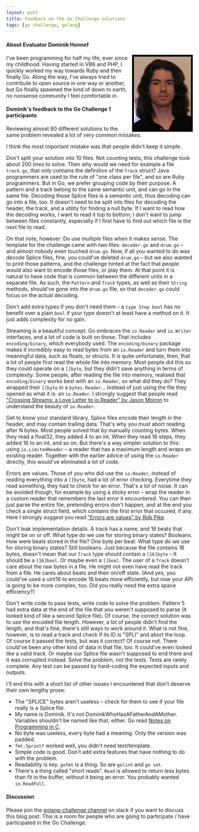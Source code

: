 ```yaml
---
layout: post
title: Feedback on the Go Challenge solutions
tags: [go challenge, golang]
---
```


#### About Evaluator Dominik Honnef

<img align="right" src="/images/dominik-honnef.png" alt="Dominik Honnef" title="Dominik Honnef" style="border:5px solid black" />
I've been programming for half my life, ever since my childhood. Having started in VB6 and PHP, I quickly worked my way towards Ruby and then finally Go. Along the way, I've always tried to contribute to open source in one way or another, but Go finally spawned the kind of down to earth, no nonsense community I feel comfortable in.

#### Dominik's feedback to the Go Challenge 1 participants

Reviewing almost 90 different solutions to the same problem revealed a lot of very common mistakes.

I think the most important mistake was that people didn't keep it simple.

Don't split your solution into 10 files. Not counting tests, this challenge took about 200 lines to solve. Then why would we need for example a file `track.go`, that only contains the definition of the `Track` struct? Java programmers are used to the rule of "one class per file", and so are Ruby programmers. But in Go, we prefer grouping code by their purpose. A pattern and a track belong to the same semantic unit, and can go in the same file. Decoding those Splice files is a semantic unit, thus decoding can go into a file, too. It doesn't need to be split into files for decoding the header, the track, and a utility for finding a null byte. If I want to read how the decoding works, I want to read it top to bottom; I don't want to jump between files constantly, especially if I first have to find out which file is the next file to read.

On that note, however: Do use multiple files when it makes sense. The template for the challenge came with two files: `decoder.go` and `drum.go` – and almost nobody even touched `drum.go`. Now, if all you wanted to do was decode Splice files, fine, you could've deleted `drum.go` – but we also wanted to print those patterns, and the challenge hinted at the fact that people would also want to encode those files, or play them. At that point it is natural to have code that is common between the different units in a separate file. As such, the `Pattern` and `Track` types, as well as their `String` methods, should've gone into the `drum.go` file, so that `decoder.go` could focus on the actual decoding.

Don't add extra types if you don't need them – a `type Step bool` has no benefit over a plain `bool` if your type doesn't at least have a method on it. It just adds complexity for no gain.

Streaming is a beautiful concept. Go embraces the `io.Reader` and `io.Writer` interfaces, and a lot of code is built on those. That includes `encoding/binary`, which everybody used. The `encoding/binary` package makes it incredibly easy to read bytes from an `io.Reader` and turn them into meaningful data, such as floats, or structs. It is quite unfortunate, then, that a lot of people first read the whole file into memory. Most people did this so they could operate on a `[]byte`, but they didn't save anything in terms of complexity. Some people, after reading the file into memory, realised that `encoding/binary` works best with an `io.Reader`, so what did they do? They wrapped their `[]byte` in a `bytes.Reader`… Instead of just using the file they opened as what it is: an `io.Reader`. I strongly suggest that people read ["Crossing Streams: a Love Letter to
io.Reader" by Jason Moiron](http://jmoiron.net/blog/crossing-streams-a-love-letter-to-ioreader/) to understand the beauty of `io.Reader`.

Get to know your standard library. Splice files encode their length in the header, and may contain trailing data. That's why you must abort reading after N bytes. Most people solved that by manually counting bytes. When they read a float32, they added 4 to an int. When they read 16 steps, they added 16 to an int, and so on. But there's a way simpler solution to this: using `io.LimitedReader` – a reader that has a maximum length and wraps an existing reader. Together with the earlier advice of using the `io.Reader` directly, this would've eliminated a lot of code.

Errors are values. Those of you who did use the `io.Reader`, instead of reading everything into a `[]byte`, had a lot of error checking. Everytime they read something, they had to check for an error. That's a lot of noise. It can be avoided though, for example by using a sticky error – wrap the reader in a custom reader that remembers the last error it encountered. You can then just parse the entire file, pretending errors don't happen, and at the end you check a single struct field, which contains the first error that occured, if any. Here I strongly suggest you read ["Errors are values" by Rob Pike](http://blog.golang.org/errors-are-values).

Don't leak implementation details. A track has a name, and 16 beats that might be on or off. What type do we use for storing binary states? Booleans. How were beats stored in the file? One byte per beat. What type do we use for storing binary states? Still booleans. Just because the file contains 16 bytes, doesn't mean that our `Track` type should contain a `[16]byte` – It should be a `[16]bool`. Or maybe even a `[]bool`. The user of a `Track` doesn't care about the raw bytes in a file. He might not even have read the track from a file. He cares about beats and their on/off state. (And yes, you could've used a uint16 to encode 16 beats more efficiently, but now your API is going to be more complex, too. Did you really need the extra space
efficiency?)

Don't write code to pass tests, write code to solve the problem. Pattern 5 had extra data at the end of the file that you weren't supposed to parse (it looked kind of like a second Splice file). Of course, the correct solution was to use the encoded file length. However, a lot of people didn't find the length, and that's fine, there's still ways to work around it. What is not fine, however, is to read a track and check if its ID is "SPLI" and abort the loop. Of course it passed the tests, but was it correct? Of course not. There could've been any other kind of data in that file, too. It could've even looked like a valid track. Or maybe our Splice file wasn't supposed to end there and it was corrupted instead. Solve the problem, not the tests. Tests are rarely complete. Any test can be passed by hard-coding the expected inputs and outputs.

I'll end this with a short list of other issues I encountered that don't deserve their own lengthy prose:

- The "SPLICE" bytes aren't useless – check for them to see if your file really is a Splice file.
- My name is Dominik. It's not DominikWhoHasAFatherAndAMother. Variables shouldn't be named like that, either. Go read
  [Notes on Programming in C](http://doc.cat-v.org/bell_labs/pikestyle).
- No byte was useless, every byte had a meaning. Only the version was padded.
- `fmt.Sprintf` worked well, you didn't need text/template.
- Simple code is good. Don't add extra features that have nothing to do with the problem.
- Readability is key. `gofmt` is a thing. So are `golint` and `go vet`.
- There's a thing called "short reads". `Read` is allowed to return less bytes than fit in the buffer, without it being an error. You probably wanted `io.ReadFull`.

#### Discussion 

Please join the [golang-challenge channel](http://t.co/n6EesY9Mmv) on slack if you want to discuss this blog post. This is a room for people who are going to participate / have participated in the Go Challenge.

